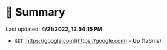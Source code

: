 # 📖 Summary
Last updated: **4/21/2022, 12:54:15 PM**

- `GET` [https://google.com](https://google.com) - **Up** (126ms)
